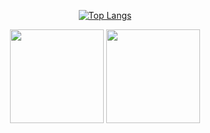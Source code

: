 <p align="center">
  <a href="https://github.com/maksim1908">
    <img src="https://github-readme-stats.vercel.app/api/top-langs/?username=maksim1908&layout=compact&theme=highcontrast" alt="Top Langs" />
  </a>
</p>
<p align='center'>
   <a href="https://github-readme-stats.vercel.app/api?username=romankh3&show_icons=true&count_private=true">
       <img height=150 src="https://github-readme-stats.vercel.app/api?username=romankh3&show_icons=true&count_private=true"/></a>
   <a href="https://github.com/romankh3/github-readme-stats">
       <img height=150 src="https://github-readme-stats.vercel.app/api/top-langs/?username=romankh3&layout=compact"/></a>
</p>
